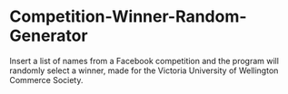 # Competition-Winner-Random-Generator
Insert a list of names from a Facebook competition and the program will randomly select a winner, made for the Victoria University of Wellington Commerce Society.  

